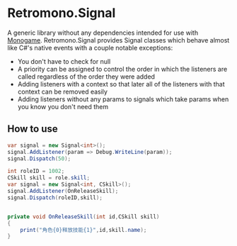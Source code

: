 # Retromono.Signal

A generic library without any dependencies intended for use with [Monogame](http://www.monogame.net/). Retromono.Signal provides Signal classes which behave almost like C#'s native events with a couple notable exceptions:
 - You don't have to check for null
 - A priority can be assigned to control the order in which the listeners are called regardless of the order they were added
 - Adding listeners with a context so that later all of the listeners with that context can be removed easily
 - Adding listeners without any params to signals which take params when you know you don't need them

## How to use
```csharp
var signal = new Signal<int>();
signal.AddListener(param => Debug.WriteLine(param));
signal.Dispatch(50);
```

```csharp
int roleID = 1002;
CSkill skill = role.skill;
var signal = new Signal<int, CSkill>();
signal.AddListener(OnReleaseSkill);
signal.Dispatch(roleID,skill);


private void OnReleaseSkill(int id,CSkill skill)
{
	print("角色{0}释放技能{1}",id,skill.name);
}
```